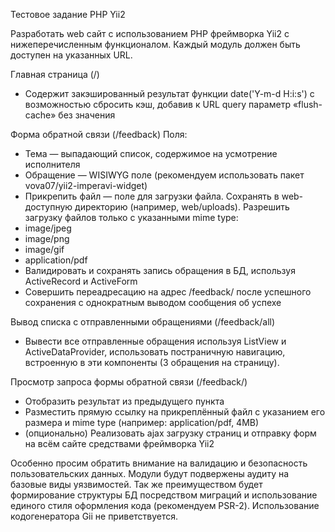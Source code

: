 Тестовое задание PHP Yii2

Разработать web сайт с использованием PHP фреймворка Yii2 с нижеперечисленным функционалом. Каждый модуль должен быть доступен на указанных URL.


Главная страница (/)
 - Содержит закэшированный результат функции date('Y-m-d H:i:s') с возможностью сбросить кэш, добавив к URL query параметр «flush-cache» без значения


Форма обратной связи (/feedback)
Поля: 
 - Тема — выпадающий список, содержимое на усмотрение исполнителя
 - Обращение — WISIWYG поле (рекомендуем использовать пакет vova07/yii2-imperavi-widget)
 - Прикрепить файл — поле для загрузки файла. Сохранять в web-доступную директорию (например, web/uploads). Разрешить загрузку файлов только с указанными mime type:
  - image/jpeg
  - image/png
  - image/gif
  - application/pdf
 - Валидировать и сохранять запись обращения в БД, используя ActiveRecord и ActiveForm
 - Совершить переадресацию на адрес /feedback/<id> после успешного сохранения с однократным выводом сообщения об успехе


Вывод списка с отправленными обращениями (/feedback/all)
 - Вывести все отправленные обращения используя ListView и ActiveDataProvider, использовать постраничную навигацию, встроенную в эти компоненты (3 обращения на страницу).


Просмотр запроса формы обратной связи (/feedback/<id>)
 - Отобразить результат из предыдущего пункта
 - Разместить прямую ссылку на прикреплённый файл с указанием его размера и  mime type (например: application/pdf, 4MB)
 - (опционально) Реализовать ajax загрузку страниц и отправку форм на всём сайте средствами фреймворка Yii2

Особенно просим обратить внимание на валидацию и безопасность пользовательских данных. Модули будут подвержены аудиту на базовые виды уязвимостей. Так же преимуществом будет формирование структуры БД посредством миграций и использование единого стиля оформления кода (рекомендуем PSR-2). Использование кодогенератора Gii не приветствуется.
